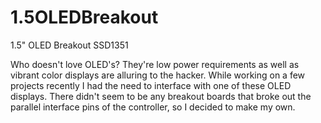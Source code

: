 # 1.5OLEDBreakout
1.5" OLED Breakout SSD1351

Who doesn't love OLED's? They're low power requirements as well as vibrant color displays are alluring to the hacker. While working on a few projects recently I had the need to interface with one of these OLED displays. There didn't seem to be any breakout boards that broke out the parallel interface pins of the controller, so I decided to make my own.
